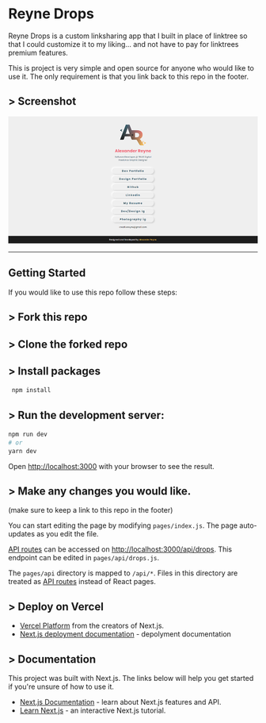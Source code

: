 # Reyne Drops

Reyne Drops is a custom linksharing app that I built in place of linktree so that I could customize it to my liking... and not have to pay for linktrees premium features.

This is project is very simple and open source for anyone who would like to use it. The only requirement is that you link back to this repo in the footer.


## > Screenshot

![ReyneDrops](https://raw.githubusercontent.com/Alex-Reyne/reyne-drops/main/public/reyne-drops-social-image.png)

---

## Getting Started

If you would like to use this repo follow these steps:

## > Fork this repo

## > Clone the forked repo

## > Install packages

```bash
 npm install
```

## > Run the development server:

```bash
npm run dev
# or
yarn dev
```

Open [http://localhost:3000](http://localhost:3000) with your browser to see the result.

## > Make any changes you would like.

(make sure to keep a link to this repo in the footer)

You can start editing the page by modifying `pages/index.js`. The page auto-updates as you edit the file.

[API routes](https://nextjs.org/docs/api-routes/introduction) can be accessed on [http://localhost:3000/api/drops](http://localhost:3000/api/drops). This endpoint can be edited in `pages/api/drops.js`.

The `pages/api` directory is mapped to `/api/*`. Files in this directory are treated as [API routes](https://nextjs.org/docs/api-routes/introduction) instead of React pages.

## > Deploy on Vercel

- [Vercel Platform](https://vercel.com/new?utm_medium=default-template&filter=next.js&utm_source=create-next-app&utm_campaign=create-next-app-readme) from the creators of Next.js.
- [Next.js deployment documentation](https://nextjs.org/docs/deployment) - depolyment documentation

## > Documentation

This project was built with Next.js. The links below will help you get started if you're unsure of how to use it.

- [Next.js Documentation](https://nextjs.org/docs) - learn about Next.js features and API.
- [Learn Next.js](https://nextjs.org/learn) - an interactive Next.js tutorial.
